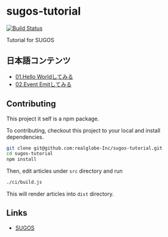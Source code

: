 sugos-tutorial
=============

[![Build Status][bd_travis_com_shield_url]][bd_travis_com_url]

[bd_travis_url]: http://travis-ci.org/realglobe-Inc/sugos-tutorial
[bd_travis_shield_url]: http://img.shields.io/travis/realglobe-Inc/sugos-tutorial.svg?style=flat
[bd_travis_com_url]: http://travis-ci.com/realglobe-Inc/sugos-tutorial
[bd_travis_com_shield_url]: https://api.travis-ci.com/realglobe-Inc/sugos-tutorial.svg?token=aeFzCpBZebyaRijpCFmm

Tutorial for SUGOS


日本語コンテンツ
---------

+ [01.Hello Worldしてみる](dist/markdown/ja/01.Hello%20World%E3%81%97%E3%81%A6%E3%81%BF%E3%82%8B.md)
+ [02.Event Emitしてみる](dist/markdown/ja/02.Event%20Emit%E3%81%97%E3%81%A6%E3%81%BF%E3%82%8B.md)



Contributing
-----------

This project it self is a npm package.


To contributing, checkout this project to your local and install dependencies.

```bash
git clone git@github.com:realglobe-Inc/sugos-tutorial.git
cd sugos-tutorial
npm install
```

Then, edit articles under `src` directory and run

```bash
./ci/build.js
```

This will render articles into `dist` directory.


Links
-----------

+ [SUGOS](https://github.com/realglobe-Inc/sugos)